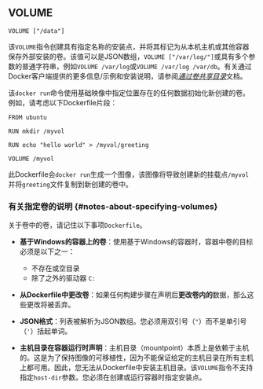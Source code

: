 ## VOLUME

```
VOLUME ["/data"]
```

该`VOLUME`指令创建具有指定名称的安装点，并将其标记为从本机主机或其他容器保存外部安装的卷。该值可以是JSON数组，`VOLUME ["/var/log/"]`或具有多个参数的普通字符串，例如`VOLUME /var/log`或`VOLUME /var/log /var/db`。有关通过Docker客户端提供的更多信息/示例和安装说明，请参阅[_通过卷共享目录_](https://docs.docker.com/engine/tutorials/dockervolumes/#/mount-a-host-directory-as-a-data-volume)文档。

该`docker run`命令使用基础映像中指定位置存在的任何数据初始化新创建的卷。例如，请考虑以下Dockerfile片段：

```
FROM ubuntu

RUN mkdir /myvol

RUN echo "hello world" > /myvol/greeting

VOLUME /myvol
```

此Dockerfile会`docker run`生成一个图像，该图像将导致创建新的挂载点`/myvol`并将`greeting`文件复制到新创建的卷中。

### 有关指定卷的说明 {#notes-about-specifying-volumes}

关于卷中的卷，请记住以下事项`Dockerfile`。

* **基于Windows的容器上的卷**：使用基于Windows的容器时，容器中卷的目标必须是以下之一：

  * 不存在或空目录
  * 除了之外的驱动器
    `C:`

* **从Dockerfile中更改卷**：如果任何构建步骤在声明后**更改卷内的**数据，那么这些更改将被丢弃。

* **JSON格式**：列表被解析为JSON数组。您必须用双引号（`"`）而不是单引号（`'`）括起单词。

* **主机目录在容器运行时声明**：主机目录（mountpoint）本质上是依赖于主机的。这是为了保持图像的可移植性，因为不能保证给定的主机目录在所有主机上都可用。因此，您无法从Dockerfile中安装主机目录。该`VOLUME`指令不支持指定`host-dir`参数。您必须在创建或运行容器时指定安装点。



